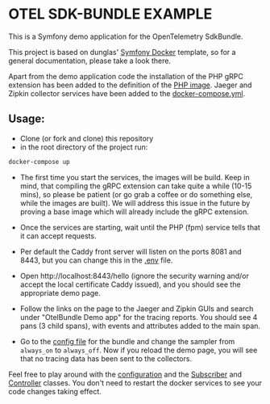 # OTEL SDK-BUNDLE EXAMPLE

This is a Symfony demo application for the OpenTelemetry SdkBundle.

This project is based on dunglas' [Symfony Docker](https://github.com/dunglas/symfony-docker) template, so for a
general documentation, please take a look there.

Apart from the demo application code the installation of the PHP gRPC extension has been added to the definition
of the [PHP image](/Dockerfile). Jaeger and Zipkin collector services have been added to the 
[docker-compose.yml](/docker-compose.yml).

## Usage:

- Clone (or fork and clone) this repository
- in the root directory of the project run:
```bash 
docker-compose up
```

- The first time you start the services, the images will be build. Keep in mind, that compiling the gRPC extension can 
take quite a while (10-15 mins), so please be patient (or go grab a coffee or do something else, while the 
images are built). We will address this issue in the future by proving a base image which will already include
the gRPC extension.

- Once the services are starting, wait until the PHP (fpm) service tells that it can accept requests.

- Per default the Caddy front server will listen on the ports 8081 and 8443, but you can change this in the [.env](.env) file.

- Open http://localhost:8443/hello (ignore the security warning and/or accept the local certificate Caddy issued), and you
should see the appropriate demo page.

- Follow the links on the page to the Jaeger and Zipkin GUIs and search under "OtelBundle Demo app" for the tracing reports.
You should see 4 pans (3 child spans), with events and attributes added to the main span.
- Go to the [config file](/config/packages/otel_sdk.yaml) for the bundle and change the sampler from `always_on` to 
`always_off`. Now if you reload the demo page, you will see that no tracing data has been sent to the collectors.

Feel free to play around with the [configuration](/config/packages/otel_sdk.yaml) and the [Subscriber](/src/EventSubscriber/OtelKernelSubscriber.php) 
and [Controller](/src/Controller/HelloController.php) classes. You don't need to restart 
the docker services to see your code changes taking effect.



